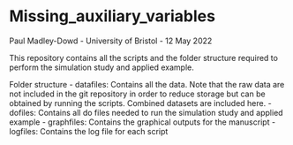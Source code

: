 # Missing_auxiliary_variables

Paul Madley-Dowd - University of Bristol - 12 May 2022

This repository contains all the scripts and the folder structure required to perform the simulation study and applied example. 

Folder structure
	- datafiles:	Contains all the data. Note that the raw data are not included in the git repository in order to reduce storage but can be obtained by running the scripts. Combined datasets are included here. 
	- dofiles: 	Contains all do files needed to run the simulation study and applied example
	- graphfiles: 	Contains the graphical outputs for the manuscript
	- logfiles: 	Contains the log file for each script

